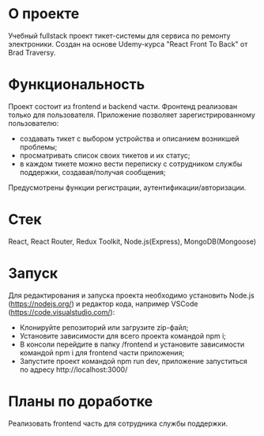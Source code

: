 # О проекте

Учебный fullstack проект тикет-системы для сервиса по ремонту электроники. Создан на основе Udemy-курса "React Front To Back" от Brad Traversy.

# Функциональность

Проект состоит из frontend и backend части. Фронтенд реализован только для пользователя. Приложение позволяет зарегистрированному пользователю:
- создавать тикет с выбором устройства и описанием возникшей проблемы;
- просматривать список своих тикетов и их статус;
- в каждом тикете можно вести переписку с сотрудником службы поддержки, создавая/получая сообщения;

Предусмотрены функции регистрации, аутентификации/авторизации.

# Стек

React, React Router, Redux Toolkit, Node.js(Express), MongoDB(Mongoose)

# Запуск

Для редактирования и запуска проекта необходимо установить Node.js (https://nodejs.org/) и
редактор кода, например VSCode (https://code.visualstudio.com/):

-   Клонируйте репозиторий или загрузите zip-файл;
-   Установите зависимости для всего проекта командой npm i;
-   В консоли перейдите в папку /frontend и установите зависимости командой npm i для frontend части приложения;
-   Запустите проект командой npm run dev, приложение запуститься по адресу http://localhost:3000/

# Планы по доработке

Реализовать frontend часть для сотрудника службы поддержки.

